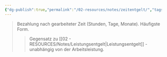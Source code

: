 ```yaml
---
{"dg-publish":true,"permalink":"/02-resources/notes/zeitentgelt/","tags":["arbeitsrecht/entgelt"],"noteIcon":"","updated":"2025-09-05T10:12:32.841+02:00"}
---
```


>Bezahlung nach gearbeiteter Zeit (Stunden, Tage, Monate). Häufigste Form.
>>Gegensatz zu [[02 - RESOURCES/Notes/Leistungsentgelt\|Leistungsentgelt]] - unabhängig von der Arbeitsleistung.